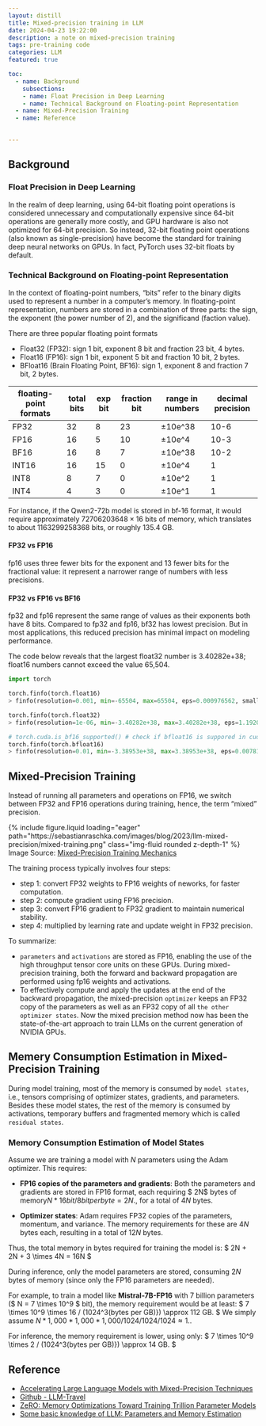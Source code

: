 ```yaml
---
layout: distill
title: Mixed-precision training in LLM
date: 2024-04-23 19:22:00
description: a note on mixed-precision training
tags: pre-training code 
categories: LLM
featured: true

toc:
  - name: Background
    subsections:
    - name: Float Precision in Deep Learning
    - name: Technical Background on Floating-point Representation
  - name: Mixed-Precision Training
  - name: Reference

  
---
```




## Background

### Float Precision in Deep Learning

<!--
When training deep neural networks on a GPU, we typically use a lower-than-maximum precision, namely, 32-bit floating point operations (in fact, PyTorch uses 32-bit floats by default). In contrast, in conventional scientific computing, we typically use 64-bit floats. In general, a larger number of bits corresponds to a higher precision, which lowers the chance of errors accumulating during computations. 
-->

In the realm of deep learning, using 64-bit floating point operations is considered unnecessary and computationally expensive since 64-bit operations are generally more costly, and GPU hardware is also not optimized for 64-bit precision. So instead, 32-bit floating point operations (also known as single-precision) have become the standard for training deep neural networks on GPUs. In fact, PyTorch uses 32-bit floats by default.


### Technical Background on Floating-point Representation

In the context of floating-point numbers, “bits” refer to the binary digits used to represent a number in a computer’s memory. In floating-point representation, numbers are stored in a combination of three parts: the sign, the exponent (the power number of 2), and the significand (faction value).


There are three popular floating point formats
- Float32 (FP32): sign 1 bit, exponent 8 bit and fraction 23 bit, 4 bytes.
- Float16 (FP16): sign 1 bit, exponent 5 bit and fraction 10 bit, 2 bytes.
- BFloat16 (Brain Floating Point, BF16): sign 1, exponent 8 and fraction 7 bit, 2 bytes.

| floating-point formats  | total bits   |  exp bit|  fraction bit  | range in numbers |  decimal precision  |
|-------------------------|--------------|---------|--------| ---------------------------|-------------------|
|  FP32                   | 32           |   8     |  23      |         ±10e^38 |    10-6       |
|  FP16                   | 16           |   5     |  10      |         ±10e^4 |    10-3      |
|  BF16                   | 16           |   8     |  7      |         ±10e^38 |    10-2       |
|  INT16                   | 16           |   15     |  0      |         ±10e^4 |    1       |
|  INT8                   | 8           |   7     |  0      |         ±10e^2 |    1       |
|  INT4                   | 4           |   3     |  0      |         ±10e^1 |    1       |

For instance, if the Qwen2-72b model is stored in bf-16 format, it would require approximately 
$72706203648 \times 16$ bits of memory, which translates to about $1163299258368$ bits, or roughly 135.4 GB.

#### FP32 vs FP16

fp16 uses three fewer bits for the exponent and 13 fewer bits for the fractional value: it represent a narrower range of numbers with less precisions.


#### FP32 vs FP16 vs BF16

fp32 and fp16 represent the same range of values as their exponents both have 8 bits. Compared to fp32 and fp16, bf32 has lowest precision. But in most applications, this reduced precision has minimal impact on modeling performance.

The code below reveals that the largest float32 number is 3.40282e+38; float16 numbers cannot exceed the value 65,504.

```python
import torch

torch.finfo(torch.float16)
> finfo(resolution=0.001, min=-65504, max=65504, eps=0.000976562, smallest_normal=6.10352e-05, tiny=6.10352e-05, dtype=float16)

torch.finfo(torch.float32)
> finfo(resolution=1e-06, min=-3.40282e+38, max=3.40282e+38, eps=1.19209e-07, smallest_normal=1.17549e-38, tiny=1.17549e-38, dtype=float32)

# torch.cuda.is_bf16_supported() # check if bfloat16 is suppored in cuda
torch.finfo(torch.bfloat16)
> finfo(resolution=0.01, min=-3.38953e+38, max=3.38953e+38, eps=0.0078125, smallest_normal=1.17549e-38, tiny=1.17549e-38, dtype=bfloat16)

```

## Mixed-Precision Training

Instead of running all parameters and operations on FP16, we switch between FP32 and FP16 operations during training, hence, the term “mixed” precision.


<div class="row mt-3">
    <div class="col-sm mt-3 mt-md-0">
        {% include figure.liquid loading="eager" path="https://sebastianraschka.com/images/blog/2023/llm-mixed-precision/mixed-training.png" class="img-fluid rounded z-depth-1" %}
    </div>
</div>
<div class="caption">
    Image Source: <a href="https://sebastianraschka.com/blog/2023/llm-mixed-precision-copy.html">Mixed-Precision Training Mechanics</a> 
</div>

The training process typically involves four steps:
- step 1: convert FP32 weights to FP16 weights of neworks, for faster computation.
- step 2: compute gradient using FP16 precision. 
- step 3: convert FP16 gradient to FP32 gradient to maintain numerical stability.
- step 4: multiplied by learning rate and update weight in FP32 precision.

To summarize:
- `parameters` and `activations` are stored as FP16, enabling the use of the high throughput tensor core units on these GPUs. During mixed-precision training, both the forward and backward propagation are performed using fp16 weights and activations.
- To effectively compute and apply the updates at the end of the backward propagation, the mixed-precision `optimizer` keeps an FP32 copy of the parameters as well as an FP32 copy of all `the other optimizer states`.
Now the mixed precision method now has been the state-of-the-art approach to train LLMs on the current generation of NVIDIA GPUs.

## Memery Consumption Estimation in Mixed-Precision Training

During model training, most of the memory is consumed by `model states`, i.e., tensors comprising of optimizer states, gradients, and parameters. Besides these model states, the rest of the memory is consumed by activations, temporary buffers and fragmented memory which is called `residual states`.


### Memory Consumption Estimation of Model States



Assume we are training a model with $N$ parameters using the Adam optimizer. This requires:

- **FP16 copies of the parameters and gradients**: Both the parameters and gradients are stored in FP16 format, each requiring $ 2N$ bytes of memory<d-footnote>$N * 16 bit / 8 bit per byte = 2N$.</d-footnote>, for a total of $4N$ bytes.
  
- **Optimizer states**: Adam requires FP32 copies of the parameters, momentum, and variance. The memory requirements for these are $4N$ bytes each, resulting in a total of $12N$ bytes.

Thus, the total memory in bytes required for training the model is:
$
2N + 2N  + 3 \times 4N  = 16N 
$

During inference, only the model parameters are stored, consuming $2N$ bytes of memory (since only the FP16 parameters are needed).

For example, to train a model like **Mistral-7B-FP16** with 7 billion parameters ($ N = 7 \times 10^9 $ bit), the memory requirement would be at least:
$
7 \times 10^9  \times 16 / (1024^3(bytes per GB)}) \approx 112 GB.
$ <d-footnote>We simply assume $N * 1,000 * 1,000 * 1,000 / 1024 / 1024 / 1024 \approx 1$.</d-footnote>.

For inference, the memory requirement is lower, using only:
$
7 \times 10^9  \times 2 / (1024^3(bytes per GB)}) \approx 14 GB.
$


## Reference 

- [Accelerating Large Language Models with Mixed-Precision Techniques](https://sebastianraschka.com/blog/2023/llm-mixed-precision-copy.html)
- [Github - LLM-Travel](https://github.com/Glanvery/LLM-Travel)
- [ZeRO: Memory Optimizations Toward Training Trillion Parameter Models](https://arxiv.org/pdf/1910.02054v3)
- [Some basic knowledge of LLM: Parameters and Memory Estimation](https://medium.com/@baicenxiao/some-basic-knowledge-of-llm-parameters-and-memory-estimation-b25c713c3bd8)
